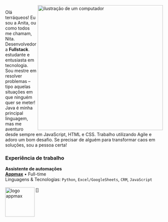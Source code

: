 
<img src="https://raw.githubusercontent.com/MicaelliMedeiros/micaellimedeiros/master/image/computer-illustration.png" alt="ilustração de um computador" min-width="400px" max-width="400px" width="400px" align="right">


<p align="left"> 
Olá terráqueos! Eu sou a Anita, ou como todos me chamam, Nita.
Desenvolvedora <strong>Fullstack</strong>.<br>
estudante e entusiasta em tecnologia.
Sou mestre em resolver problemas – tipo aquelas situações em que ninguém quer se meter! 
Java é minha principal linguagem, mas me aventuro desde sempre em JavaScript, HTML e CSS.
Trabalho utilizando Agile e adoro um bom desafio. Se precisar de alguém para transformar caos em soluções, sou a pessoa certa!
</p>

### Experiência de trabalho
**Assistente de automações** \
[**Appmax**](https://appmax.com.br//) • Full-time \
Linguagens & Tecnologias: `Python`, `Excel/GoogleSheets`, `CRM`, `JavaScript`\
<br/>
[<img align="left" height="94px" width="94px" alt="logo appmax" src="https://github.com/user-attachments/assets/705b9c43-5299-4b06-95b3-7d555a1a4dfe"/>]


